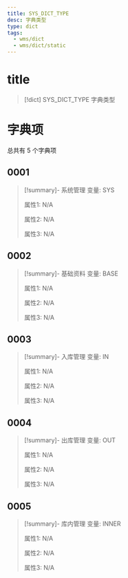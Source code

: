```yaml
---
title: SYS_DICT_TYPE
desc: 字典类型
type: dict
tags:
  - wms/dict
  - wms/dict/static
---
```

# title
>[!dict] SYS_DICT_TYPE
> 字典类型

# 字典项
总共有 5 个字典项
## 0001
>[!summary]- 系统管理
>变量: SYS
>
>属性1: N/A
>
>属性2: N/A
>
>属性3: N/A

## 0002
>[!summary]- 基础资料
>变量: BASE
>
>属性1: N/A
>
>属性2: N/A
>
>属性3: N/A

## 0003
>[!summary]- 入库管理
>变量: IN
>
>属性1: N/A
>
>属性2: N/A
>
>属性3: N/A

## 0004
>[!summary]- 出库管理
>变量: OUT
>
>属性1: N/A
>
>属性2: N/A
>
>属性3: N/A

## 0005
>[!summary]- 库内管理
>变量: INNER
>
>属性1: N/A
>
>属性2: N/A
>
>属性3: N/A
